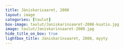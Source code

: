```yaml
---
title: Jäniskarisaaret, 2008
layout: image
categories: [taulut]
box-image: taulut/Janiskarinsaaret-2008-kuutio.jpg
image: taulut/Janiskarinsaaret-2008.jpg
hide_title_on_box: true
lightbox_title: Jäniskarinsaaret, 2008, myyty
---
```

